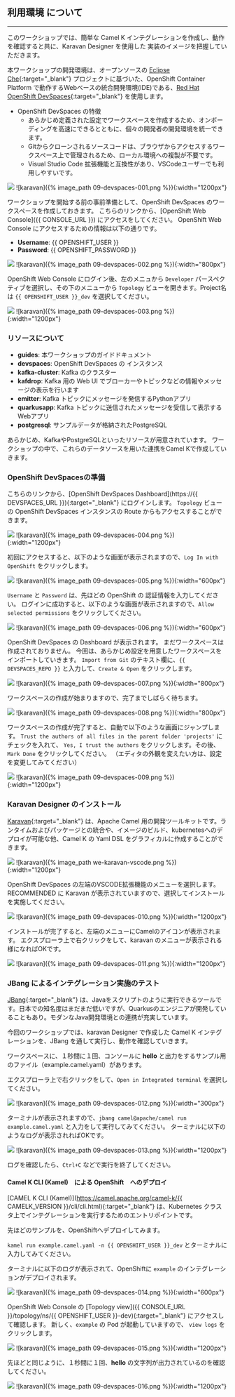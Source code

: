 ## 利用環境 について
---

このワークショップでは、簡単な Camel K インテグレーションを作成し、動作を確認すると共に、Karavan Designer を使用した 実装のイメージを把握していただきます。

本ワークショップの開発環境は、オープンソースの [Eclipse Che](https://www.eclipse.org/che/){:target="_blank"} プロジェクトに基づいた、OpenShift Container Platform で動作するWebベースの統合開発環境(IDE)である、[Red Hat OpenShift DevSpaces](https://developers.redhat.com/products/openshift-dev-spaces/overview){:target="_blank"} を使用します。

* OpenShift DevSpaces の特徴
  * あらかじめ定義された設定でワークスペースを作成するため、オンボーディングを高速にできるとともに、個々の開発者の開発環境を統一できます。
  * Gitからクローンされるソースコードは、ブラウザからアクセスするワークスペース上で管理されるため、ローカル環境への複製が不要です。
  * Visual Studio Code 拡張機能と互換性があり、VSCodeユーザーでも利用しやすいです。

![](images/09-devspaces-001.png)
![karavan]({% image_path 09-devspaces-001.png %}){:width="1200px"}

ワークショップを開始する前の事前準備として、OpenShift DevSpaces のワークスペースを作成しておきます。
こちらのリンクから、[OpenShift Web Console]({{ CONSOLE_URL }}) にアクセスをしてください。
OpenShift Web Console にアクセスするための情報は以下の通りです。

* **Username**: {{ OPENSHIFT_USER }}
* **Password**: {{ OPENSHIFT_PASSWORD }}

![](images/09-devspaces-002.png)
![karavan]({% image_path 09-devspaces-002.png %}){:width="800px"}

OpenShift Web Console にログイン後、左のメニュから `Developer` パースペクティブを選択し、その下のメニューから `Topology` ビューを開きます。Project名は `{{ OPENSHIFT_USER }}_dev` を選択してください。

![](images/09-devspaces-003.png)
![karavan]({% image_path 09-devspaces-003.png %}){:width="1200px"}

### リソースについて

* **guides**: 本ワークショップのガイドドキュメント
* **devspaces**: OpenShift DevSpaces の インスタンス
* **kafka-cluster**: Kafka のクラスター
* **kafdrop**: Kafka 用の Web UI でブローカーやトピックなどの情報やメッセージの表示を行います
* **emitter**: Kafka トピックにメッセージを発信するPythonアプリ
* **quarkusapp**: Kafka トピックに送信されたメッセージを受信して表示するWebアプリ
* **postgresql**: サンプルデータが格納されたPostgreSQL

あらかじめ、KafkaやPostgreSQLといったリソースが用意されています。
ワークショップの中で、これらのデータソースを用いた連携をCamel Kで作成していきます。

### OpenShift DevSpacesの準備

こちらのリンクから、[OpenShift DevSpaces Dashboard](https://{{ DEVSPACES_URL }}){:target="_blank"} にログインします。
`Topology` ビューの OpenShift DevSpaces インスタンスの Route からもアクセスすることができます。

![](images/09-devspaces-004.png)
![karavan]({% image_path 09-devspaces-004.png %}){:width="1200px"}

初回にアクセスすると、以下のような画面が表示されますので、`Log In with OpenShift` をクリックします。

![](images/09-devspaces-005.png)
![karavan]({% image_path 09-devspaces-005.png %}){:width="600px"}

`Username` と `Password` は、先ほどの OpenShift の 認証情報を入力してください。
ログインに成功すると、以下のような画面が表示されますので、`Allow selected permissions` をクリックしてください。

![](images/09-devspaces-006.png)
![karavan]({% image_path 09-devspaces-006.png %}){:width="600px"}

OpenShift DevSpaces の Dashboard が表示されます。
まだワークスペースは作成されておりません。
今回は、あらかじめ設定を用意したワークスペースをインポートしていきます。
`Import from Git` のテキスト欄に、`{{ DEVSPACES_REPO }}` と入力して、`Create & Open` をクリックします。

![](images/09-devspaces-007.png)
![karavan]({% image_path 09-devspaces-007.png %}){:width="800px"}

ワークスペースの作成が始まりますので、完了までしばらく待ちます。

![](images/09-devspaces-008.png)
![karavan]({% image_path 09-devspaces-008.png %}){:width="800px"}

ワークスペースの作成が完了すると、自動で以下のような画面にジャンプします。
`Trust the authors of all files in the parent folder 'projects'` にチェックを入れて、
`Yes, I trust the authors` をクリックします。その後、`Mark Done` をクリックしてください。
（エディタの外観を変えたい方は、設定を変更してみてください）

![](images/09-devspaces-009.png)
![karavan]({% image_path 09-devspaces-009.png %}){:width="1200px"}

### Karavan Designer のインストール

[Karavan](https://github.com/apache/camel-karavan){:target="_blank"} は、Apache Camel 用の開発ツールキットです。ランタイムおよびパッケージとの統合や、イメージのビルド、kubernetesへのデプロイが可能な他、Camel K の Yaml DSL をグラフィカルに作成することができます。

![](images/we-karavan-vscode.png)
![karavan]({% image_path we-karavan-vscode.png %}){:width="1200px"}

OpenShift DevSpaces の左端のVSCODE拡張機能のメニューを選択します。
RECOMMENDED に Karavan が表示されていますので、選択してインストールを実施してください。

![](images/09-devspaces-010.png)
![karavan]({% image_path 09-devspaces-010.png %}){:width="1200px"}

インストールが完了すると、左端のメニューにCamelのアイコンが表示されます。
エクスプローラ上で右クリックをして、karavan のメニューが表示される様になればOKです。

![](images/09-devspaces-011.png)
![karavan]({% image_path 09-devspaces-011.png %}){:width="1200px"}

### JBang によるインテグレーション実施のテスト

[JBang](https://www.jbang.dev/){:target="_blank"} は、Javaをスクリプトのように実行できるツールです。日本での知名度はまだまだ低いですが、Quarkusのエンジニアが開発していることもあり。モダンなJava開発環境との連携が充実しています。

今回のワークショップでは、karavan Designer で作成した Camel K インテグレーションを、JBang を通して実行し、動作を確認していきます。

ワークスペースに、１秒間に１回、コンソールに **hello** と出力をするサンプル用のファイル（example.camel.yaml）があります。

エクスプローラ上で右クリックをして、`Open in Integrated terminal` を選択してください。

![](images/09-devspaces-012.png)
![karavan]({% image_path 09-devspaces-012.png %}){:width="300px"}

ターミナルが表示されますので、`jbang camel@apache/camel run example.camel.yaml` と入力をして実行してみてください。
ターミナルに以下のようなログが表示されればOKです。

![](images/09-devspaces-013.png)
![karavan]({% image_path 09-devspaces-013.png %}){:width="1200px"}

ログを確認したら、`Ctrl+C` などで実行を終了してください。

#### Camel K CLI (Kamel)　による OpenShift　へのデプロイ

[CAMEL K CLI (Kamel)](https://camel.apache.org/camel-k/{{ CAMELK_VERSION }}/cli/cli.html){:target="_blank"} は、Kubernetes クラスタ上でインテグレーションを実行するためのエントリポイントです。

先ほどのサンプルを、OpenShiftへデプロイしてみます。

`kamel run example.camel.yaml -n {{ OPENSHIFT_USER }}_dev` とターミナルに入力してみてください。

ターミナルに以下のログが表示されて、OpenShiftに `example` のインテグレーションがデプロイされます。

![](images/09-devspaces-014.png)
![karavan]({% image_path 09-devspaces-014.png %}){:width="600px"}

OpenShift Web Console の [Topology view]({{ CONSOLE_URL }}/topology/ns/{{ OPENSHIFT_USER }}-dev){:target="_blank"} にアクセスして確認します。
新しく、`example` の Pod が起動していますので、 `view logs` をクリックします。

![](images/09-devspaces-015.png)
![karavan]({% image_path 09-devspaces-015.png %}){:width="1200px"}

先ほどと同じように、１秒間に１回、**hello** の文字列が出力されているのを確認してください。

![](images/09-devspaces-016.png)
![karavan]({% image_path 09-devspaces-016.png %}){:width="1200px"}
